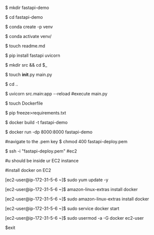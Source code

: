 $ mkdir fastapi-demo

$ cd fastapi-demo

$ conda create -p venv

$ conda activate venv/

$ touch readme.md

$ pip install fastapi uvicorn

$ mkdir src && cd $_

$ touch __init__.py main.py

$ cd ..

$ uvicorn src.main:app --reload #execute main.py

$ touch Dockerfile

$ pip freeze>requirements.txt

$ docker build -t fastapi-demo

$ docker run -dp 8000:8000 fastapi-demo

#navigate to the .pem key
$ chmod 400 fastapi-deploy.pem

$ ssh -i "fastapi-deploy.pem" #ec2

#u should be inside ur EC2 instance

#install docker on EC2

[ec2-user@ip-172-31-5-6 ~]$ sudo yum update -y

[ec2-user@ip-172-31-5-6 ~]$ amazon-linux-extras install docker

[ec2-user@ip-172-31-5-6 ~]$ sudo amazon-linux-extras install docker

[ec2-user@ip-172-31-5-6 ~]$ sudo service docker start

[ec2-user@ip-172-31-5-6 ~]$ sudo usermod -a -G docker ec2-user

$exit


